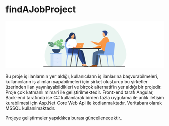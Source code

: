 # findAJobProject
![Banner Resmi](https://raw.githubusercontent.com/tayyarozel/findAJobProject/main/images/banner-1.jpg)

Bu proje iş ilanlarının yer aldığı, kullanıcıların iş ilanlarına başvurabilmeleri, kullanıcıların iş alımları yapabilmeleri için şirket oluşturup bu şirketler üzerinden ilan yayınlayabildikleri ve birçok alternatifin yer aldığı bir projedir. Proje çok katmanlı mimari ile geliştirilmektedir. Front-end tarafı Angular, Back-end tarafında ise C# kullanılarak birden fazla uygulama ile anlık iletişim kurabilmesi için Asp.Net Core Web Api ile kodlanmaktadır. Veritabanı olarak MSSQL kullanılmaktadır. </br>


Projeye geliştirmeler yapıldıkca burası güncellenecektir..

